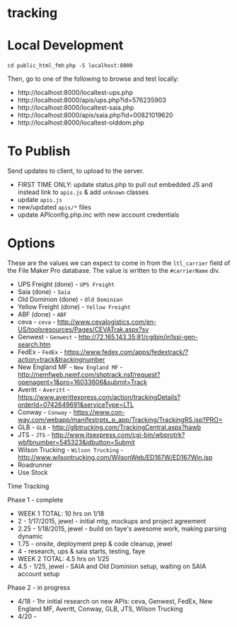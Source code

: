 # tracking

# Local Development

`cd public_html_fmh`
`php -S localhost:8000`

Then, go to one of the following to browse and test locally:

* http://localhost:8000/localtest-ups.php
 * http://localhost:8000/apis/ups.php?id=576235903
* http://localhost:8000/localtest-saia.php
 * http://localhost:8000/apis/saia.php?id=00821019620
* http://localhost:8000/localtest-olddom.php


# To Publish

Send updates to client, to upload to the server.

* FIRST TIME ONLY: update status.php to pull out embedded JS and instead link to `apis.js` & add `unknown` classes
* update `apis.js`
* new/updated `apis/*` files
* update APIconfig.php.inc with new account credentials

# Options

These are the values we can expect to come in from the `ltl_carrier` field of the File Maker Pro database. The value is written to the `#carrierName` div.

* UPS Freight (done) -  `UPS Freight`
* Saia (done) - `Saia`
* Old Dominion (done) - `Old Dominion`
* Yellow Freight (done) - `Yellow Freight`
* ABF (done) - `ABF`
* ceva - `ceva` - http://www.cevalogistics.com/en-US/toolsresources/Pages/CEVATrak.aspx?sv
* Genwest - `Genwest` - http://72.165.143.35:81/cgibin/in1ssi-gen-search.htm
* FedEx - `FedEx` - https://www.fedex.com/apps/fedextrack/?action=track&trackingnumber
* New England MF - `New England MF` - http://nemfweb.nemf.com/shptrack.nsf/request?openagent=1&pro=16033606&submit=Track
* Averitt - `Averitt` - https://www.averittexpress.com/action/trackingDetails?orderId=0742649691&serviceType=LTL
* Conway - `Conway` - https://www.con-way.com/webapp/manifestrpts_p_app/Tracking/TrackingRS.jsp?PRO=
* GLB - `GLB` - http://glbtrucking.com/TrackingCentral.aspx?hawb
* JTS - `JTS` - http://www.jtsexpress.com/cgi-bin/wbprotrk?wbfbnumber=545323&idbutton=Submit
* Wilson Trucking - `Wilson Trucking` - http://www.wilsontrucking.com/WilsonWeb/ED167W/ED167Win.jsp
* Roadrunner
* Use Stock

Time Tracking

Phase 1 - complete
* WEEK 1 TOTAL: 10 hrs on 1/18
 * 2 - 1/17/2015, jewel - initial mtg, mockups and project agreement
 * 2.25 - 1/18/2015, jewel - build on faye's awesome work, making parsing dynamic 
 * 1.75 - onsite, deployment prep & code cleanup, jewel
 * 4 - research, ups & saia starts, testing, faye
* WEEK 2 TOTAL: 4.5 hrs on 1/25
 * 4.5 - 1/25, jewel - SAIA and Old Dominion setup, waiting on SAIA account setup

Phase 2 - in progress
* 4/18 - 1hr initial research on new APIs: ceva, Genwest, FedEx, New England MF, Averitt, Conway, GLB, JTS, Wilson Trucking
* 4/20 - 